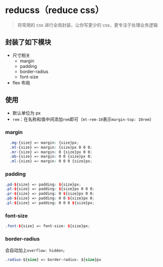 # reducss（reduce css）

> 将常用的 css 进行全局封装，让你写更少的 css，更专注于处理业务逻辑

## 封装了如下模块

- 尺寸相关
  - margin
  - padding
  - border-radius
  - font-size
- flex 布局

## 使用

- 默认单位为 px
- `rem`：在名称和值中间添加`rem`即可（`mt-rem-10`表示`margin-top: 10rem`）

### margin

```scss
  .mg-{size} => margin: {size}px;
  .mt-{size} => margin: {size}px 0 0 0;
  .mr-{size} => margin: 0 {size}px 0 0;
  .mb-{size} => margin: 0 0 {size}px 0;
  .ml-{size} => margin: 0 0 0 {size}px;
```

### padding

```scss
.pd-${size} => padding: ${size}px;
.pt-${size} => padding: ${size}px 0 0 0;
.pr-${size} => padding: 0 ${size}px 0 0;
.pb-${size} => padding: 0 0 ${size}px 0;
.pl-${size} => padding: 0 0 0 ${size}px;
```

### font-size

```scss
.font-${size} => font-size: ${size}px;
```

### border-radius

会自动加上`overflow: hidden;`

```css
.radius-${size} => border-radius: ${size}px
```
